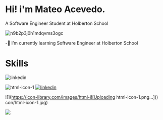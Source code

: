 Hi! i'm Mateo Acevedo.
=============

A Software Engineer Student at Holberton School


![n9b2p3j0h1mdqvms3ogc](https://user-images.githubusercontent.com/98199846/179628983-a1986ceb-aa01-4bd5-b0fa-38263235b5a6.gif)

-🌱 I’m currently learning Software Engineer at Holberton School

Skills
=============
![linkedin](https://user-images.githubusercontent.com/98199846/179632718-e7ca0def-6faa-4d22-8ea7-5b7a1eab2184.png)



![html-icon-1](https://user-images.githubusercontent.com/98199846/179632051-6324168e-658c-4729-a209-38630f948b04.png) [![linkedin](https://user-images.githubusercontent.com/98199846/179632555-036566ad-be55-4ca2-b4ca-e6a16bc0f119.png)](https://www.linkedin.com/in/mateo-acevedo-v%C3%A9lez-b59833231/)

![](https://icon-library.com/images/html-i![Uploading html-icon-1.png…]()
con/html-icon-1.jpg)

[![](https://cdn.iconscout.com/icon/free/png-256/github-3215409-2673827.png)](https://github.com/TEOACEVEDO)


